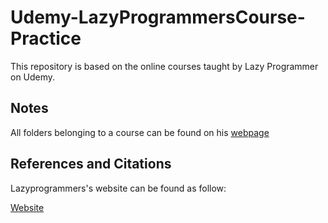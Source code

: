 # Udemy-LazyProgrammersCourse-Practice
This repository is based on the online courses taught by Lazy Programmer on Udemy.

## Notes
All folders belonging to a course can be found on his [webpage](https://deeplearningcourses.com/) 

## References and Citations
Lazyprogrammers's website can be found as follow:

[Website](https://lazyprogrammer.me/)
